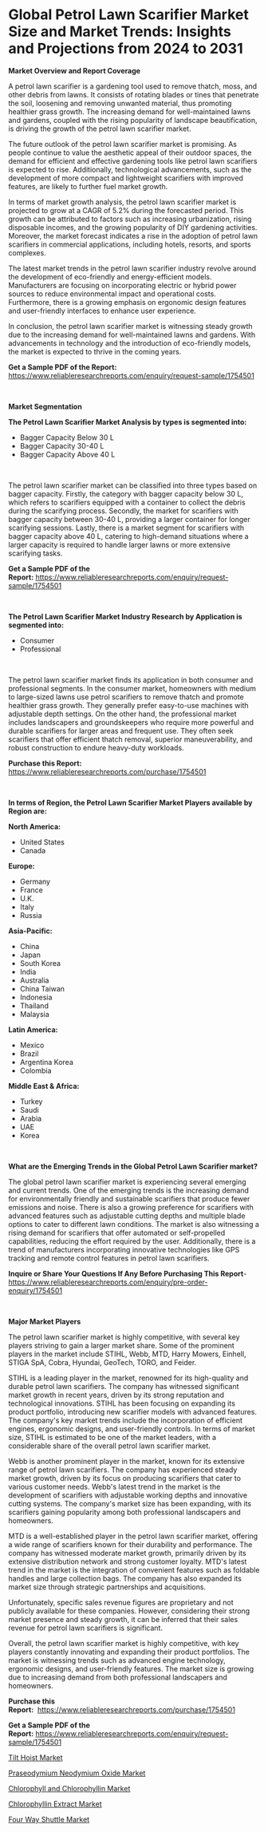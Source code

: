 <p><h1>Global Petrol Lawn Scarifier Market Size and Market Trends: Insights and Projections from 2024 to 2031</h1></p><p><strong>Market Overview and Report Coverage</strong></p>
<p><p>A petrol lawn scarifier is a gardening tool used to remove thatch, moss, and other debris from lawns. It consists of rotating blades or tines that penetrate the soil, loosening and removing unwanted material, thus promoting healthier grass growth. The increasing demand for well-maintained lawns and gardens, coupled with the rising popularity of landscape beautification, is driving the growth of the petrol lawn scarifier market.</p><p>The future outlook of the petrol lawn scarifier market is promising. As people continue to value the aesthetic appeal of their outdoor spaces, the demand for efficient and effective gardening tools like petrol lawn scarifiers is expected to rise. Additionally, technological advancements, such as the development of more compact and lightweight scarifiers with improved features, are likely to further fuel market growth.</p><p>In terms of market growth analysis, the petrol lawn scarifier market is projected to grow at a CAGR of 5.2% during the forecasted period. This growth can be attributed to factors such as increasing urbanization, rising disposable incomes, and the growing popularity of DIY gardening activities. Moreover, the market forecast indicates a rise in the adoption of petrol lawn scarifiers in commercial applications, including hotels, resorts, and sports complexes.</p><p>The latest market trends in the petrol lawn scarifier industry revolve around the development of eco-friendly and energy-efficient models. Manufacturers are focusing on incorporating electric or hybrid power sources to reduce environmental impact and operational costs. Furthermore, there is a growing emphasis on ergonomic design features and user-friendly interfaces to enhance user experience.</p><p>In conclusion, the petrol lawn scarifier market is witnessing steady growth due to the increasing demand for well-maintained lawns and gardens. With advancements in technology and the introduction of eco-friendly models, the market is expected to thrive in the coming years.</p></p>
<p><strong>Get a Sample PDF of the Report:</strong> <a href="https://www.reliableresearchreports.com/enquiry/request-sample/1754501">https://www.reliableresearchreports.com/enquiry/request-sample/1754501</a></p>
<p>&nbsp;</p>
<p><strong>Market Segmentation</strong></p>
<p><strong>The Petrol Lawn Scarifier Market Analysis by types is segmented into:</strong></p>
<p><ul><li>Bagger Capacity Below 30 L</li><li>Bagger Capacity 30-40 L</li><li>Bagger Capacity Above 40 L</li></ul></p>
<p>&nbsp;</p>
<p><p>The petrol lawn scarifier market can be classified into three types based on bagger capacity. Firstly, the category with bagger capacity below 30 L, which refers to scarifiers equipped with a container to collect the debris during the scarifying process. Secondly, the market for scarifiers with bagger capacity between 30-40 L, providing a larger container for longer scarifying sessions. Lastly, there is a market segment for scarifiers with bagger capacity above 40 L, catering to high-demand situations where a larger capacity is required to handle larger lawns or more extensive scarifying tasks.</p></p>
<p><strong>Get a Sample PDF of the Report:</strong>&nbsp;<a href="https://www.reliableresearchreports.com/enquiry/request-sample/1754501">https://www.reliableresearchreports.com/enquiry/request-sample/1754501</a></p>
<p>&nbsp;</p>
<p><strong>The Petrol Lawn Scarifier Market Industry Research by Application is segmented into:</strong></p>
<p><ul><li>Consumer</li><li>Professional</li></ul></p>
<p>&nbsp;</p>
<p><p>The petrol lawn scarifier market finds its application in both consumer and professional segments. In the consumer market, homeowners with medium to large-sized lawns use petrol scarifiers to remove thatch and promote healthier grass growth. They generally prefer easy-to-use machines with adjustable depth settings. On the other hand, the professional market includes landscapers and groundskeepers who require more powerful and durable scarifiers for larger areas and frequent use. They often seek scarifiers that offer efficient thatch removal, superior maneuverability, and robust construction to endure heavy-duty workloads.</p></p>
<p><strong>Purchase this Report:</strong>&nbsp; <a href="https://www.reliableresearchreports.com/purchase/1754501">https://www.reliableresearchreports.com/purchase/1754501</a></p>
<p>&nbsp;</p>
<p><strong>In terms of Region, the Petrol Lawn Scarifier Market Players available by Region are:</strong></p>
<p>
    <p> <strong> North America: </strong>
        <ul>
            <li>United States</li>
            <li>Canada</li>
        </ul>
        </p> 
    <p> <strong> Europe: </strong>
        <ul>
            <li>Germany</li>
            <li>France</li>
            <li>U.K.</li>
            <li>Italy</li>
            <li>Russia</li>
        </ul>
        </p> 
    <p> <strong> Asia-Pacific: </strong>
        <ul>
            <li>China</li>
            <li>Japan</li>
            <li>South Korea</li>
            <li>India</li>
            <li>Australia</li>
            <li>China Taiwan</li>
            <li>Indonesia</li>
            <li>Thailand</li>
            <li>Malaysia</li>
        </ul>
        </p> 
    <p> <strong> Latin America: </strong>
        <ul>
            <li>Mexico</li>
            <li>Brazil</li>
            <li>Argentina Korea</li>
            <li>Colombia</li>
        </ul>
        </p> 
    <p> <strong> Middle East & Africa: </strong>
        <ul>
            <li>Turkey</li>
            <li>Saudi</li>
            <li>Arabia</li>
            <li>UAE</li>
            <li>Korea</li>
        </ul>
    </p>
    </p>
<p>&nbsp;</p>
<p><strong>What are the Emerging Trends in the Global Petrol Lawn Scarifier market?</strong></p>
<p><p>The global petrol lawn scarifier market is experiencing several emerging and current trends. One of the emerging trends is the increasing demand for environmentally friendly and sustainable scarifiers that produce fewer emissions and noise. There is also a growing preference for scarifiers with advanced features such as adjustable cutting depths and multiple blade options to cater to different lawn conditions. The market is also witnessing a rising demand for scarifiers that offer automated or self-propelled capabilities, reducing the effort required by the user. Additionally, there is a trend of manufacturers incorporating innovative technologies like GPS tracking and remote control features in petrol lawn scarifiers.</p></p>
<p><strong>Inquire or Share Your Questions If Any Before Purchasing This Report</strong>- <a href="https://www.reliableresearchreports.com/enquiry/pre-order-enquiry/1754501">https://www.reliableresearchreports.com/enquiry/pre-order-enquiry/1754501</a></p>
<p>&nbsp;</p>
<p><strong>Major Market Players</strong></p>
<p><p>The petrol lawn scarifier market is highly competitive, with several key players striving to gain a larger market share. Some of the prominent players in the market include STIHL, Webb, MTD, Harry Mowers, Einhell, STIGA SpA, Cobra, Hyundai, GeoTech, TORO, and Feider.</p><p>STIHL is a leading player in the market, renowned for its high-quality and durable petrol lawn scarifiers. The company has witnessed significant market growth in recent years, driven by its strong reputation and technological innovations. STIHL has been focusing on expanding its product portfolio, introducing new scarifier models with advanced features. The company's key market trends include the incorporation of efficient engines, ergonomic designs, and user-friendly controls. In terms of market size, STIHL is estimated to be one of the market leaders, with a considerable share of the overall petrol lawn scarifier market.</p><p>Webb is another prominent player in the market, known for its extensive range of petrol lawn scarifiers. The company has experienced steady market growth, driven by its focus on producing scarifiers that cater to various customer needs. Webb's latest trend in the market is the development of scarifiers with adjustable working depths and innovative cutting systems. The company's market size has been expanding, with its scarifiers gaining popularity among both professional landscapers and homeowners.</p><p>MTD is a well-established player in the petrol lawn scarifier market, offering a wide range of scarifiers known for their durability and performance. The company has witnessed moderate market growth, primarily driven by its extensive distribution network and strong customer loyalty. MTD's latest trend in the market is the integration of convenient features such as foldable handles and large collection bags. The company has also expanded its market size through strategic partnerships and acquisitions.</p><p>Unfortunately, specific sales revenue figures are proprietary and not publicly available for these companies. However, considering their strong market presence and steady growth, it can be inferred that their sales revenue for petrol lawn scarifiers is significant.</p><p>Overall, the petrol lawn scarifier market is highly competitive, with key players constantly innovating and expanding their product portfolios. The market is witnessing trends such as advanced engine technology, ergonomic designs, and user-friendly features. The market size is growing due to increasing demand from both professional landscapers and homeowners.</p></p>
<p><strong>Purchase this Report:</strong>&nbsp;&nbsp;<a href="https://www.reliableresearchreports.com/purchase/1754501">https://www.reliableresearchreports.com/purchase/1754501</a></p>
<p></p>
<p><strong>Get a Sample PDF of the Report:</strong>&nbsp;<a href="https://www.reliableresearchreports.com/enquiry/request-sample/1754501">https://www.reliableresearchreports.com/enquiry/request-sample/1754501</a></p>
<p><p><a href="https://github.com/deliacustodio40/Market-Research-Report-List-2/blob/main/tilt-hoist-market.md">Tilt Hoist Market</a></p><p><a href="https://medium.com/@frankpeters35/praseodymium-neodymium-oxide-market-insights-into-market-cagr-market-trends-and-growth-8925b0466eb4">Praseodymium Neodymium Oxide Market</a></p><p><a href="https://medium.com/@frankpeters35/chlorophyll-and-chlorophyllin-market-outlook-industry-overview-and-forecast-2023-to-2030-6285b320586b">Chlorophyll and Chlorophyllin Market</a></p><p><a href="https://medium.com/@frankpeters35/decoding-chlorophyllin-extract-market-metrics-market-share-trends-and-growth-patterns-0f7dde972bae">Chlorophyllin Extract Market</a></p><p><a href="https://github.com/maliyahmorrow6654/Market-Research-Report-List-2/blob/main/four-way-shuttle-market.md">Four Way Shuttle Market</a></p></p>